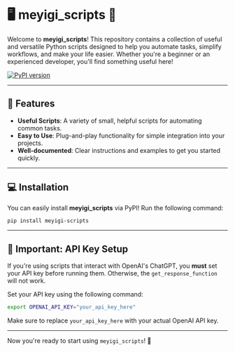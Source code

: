 # 🖥️ **meyigi_scripts** 🎉

Welcome to **meyigi_scripts**! This repository contains a collection of useful and versatile Python scripts designed to help you automate tasks, simplify workflows, and make your life easier. Whether you're a beginner or an experienced developer, you'll find something useful here!

[![PyPI version](https://badge.fury.io/py/meyigi-scripts.svg)](https://pypi.org/project/meyigi-scripts/)

---

## 🚀 **Features**
- **Useful Scripts**: A variety of small, helpful scripts for automating common tasks.
- **Easy to Use**: Plug-and-play functionality for simple integration into your projects.
- **Well-documented**: Clear instructions and examples to get you started quickly.

---

## 💻 **Installation**

You can easily install **meyigi_scripts** via PyPI! Run the following command:

```bash
pip install meyigi-scripts
```

---

## 🔑 **Important: API Key Setup**

If you're using scripts that interact with OpenAI's ChatGPT, you **must** set your API key before running them. Otherwise, the `get_response_function` will not work.

Set your API key using the following command:

```bash
export OPENAI_API_KEY="your_api_key_here"
```

Make sure to replace `your_api_key_here` with your actual OpenAI API key.

---

Now you're ready to start using `meyigi_scripts`! 🚀

